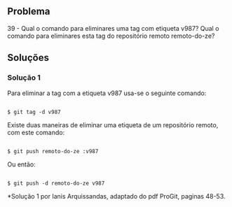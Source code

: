 ## Problema

39 - Qual o comando para eliminares uma tag com etiqueta v987? 
Qual o comando para eliminares esta tag do repositório remoto remoto-do-ze?

## Soluções 

### Solução 1

Para eliminar a tag com a etiqueta v987 usa-se o seguinte comando:

```

$ git tag -d v987
```

Existe duas maneiras de eliminar uma etiqueta de um repositório remoto, com este comando:

```

$ git push remoto-do-ze :v987
```

Ou então:

```

$ git push -d remoto-do-ze v987
```


*Solução 1 por Ianis Arquissandas, adaptado do pdf ProGit, paginas 48-53.